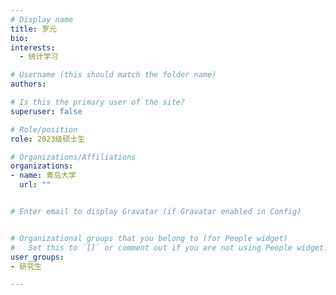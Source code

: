 ```yaml
---
# Display name
title: 罗元
bio: 
interests:
  - 统计学习

# Username (this should match the folder name)
authors:

# Is this the primary user of the site?
superuser: false

# Role/position
role: 2023级硕士生

# Organizations/Affiliations
organizations:
- name: 青岛大学
  url: ""


# Enter email to display Gravatar (if Gravatar enabled in Config)


# Organizational groups that you belong to (for People widget)
#   Set this to `[]` or comment out if you are not using People widget.
user_groups:
- 研究生

---
```


